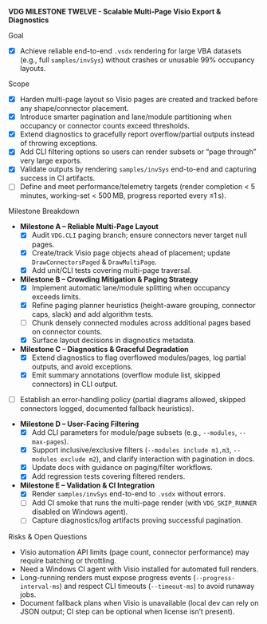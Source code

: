 **VDG MILESTONE TWELVE - Scalable Multi-Page Visio Export & Diagnostics**

Goal
- [x] Achieve reliable end-to-end `.vsdx` rendering for large VBA datasets (e.g., full `samples/invSys`) without crashes or unusable 99% occupancy layouts.

Scope
- [x] Harden multi-page layout so Visio pages are created and tracked before any shape/connector placement.
- [x] Introduce smarter pagination and lane/module partitioning when occupancy or connector counts exceed thresholds.
- [x] Extend diagnostics to gracefully report overflow/partial outputs instead of throwing exceptions.
- [x] Add CLI filtering options so users can render subsets or “page through” very large exports.
- [x] Validate outputs by rendering `samples/invSys` end-to-end and capturing success in CI artifacts.
- [ ] Define and meet performance/telemetry targets (render completion < 5 minutes, working-set < 500 MB, progress reported every ≤1 s).

Milestone Breakdown
- **Milestone A – Reliable Multi-Page Layout**
  - [x] Audit `VDG.CLI` paging branch; ensure connectors never target null pages.
  - [x] Create/track Visio page objects ahead of placement; update `DrawConnectorsPaged` & `DrawMultiPage`.
  - [x] Add unit/CLI tests covering multi-page traversal.
- **Milestone B – Crowding Mitigation & Paging Strategy**
  - [x] Implement automatic lane/module splitting when occupancy exceeds limits.
  - [x] Refine paging planner heuristics (height-aware grouping, connector caps, slack) and add algorithm tests.
  - [ ] Chunk densely connected modules across additional pages based on connector counts.
  - [x] Surface layout decisions in diagnostics metadata.
- **Milestone C – Diagnostics & Graceful Degradation**
  - [x] Extend diagnostics to flag overflowed modules/pages, log partial outputs, and avoid exceptions.
  - [x] Emit summary annotations (overflow module list, skipped connectors) in CLI output.
- [ ] Establish an error-handling policy (partial diagrams allowed, skipped connectors logged, documented fallback heuristics).
- **Milestone D – User-Facing Filtering**
  - [x] Add CLI parameters for module/page subsets (e.g., `--modules`, `--max-pages`).
  - [x] Support inclusive/exclusive filters (`--modules include m1,m3`, `--modules exclude m2`), and clarify interaction with pagination in docs.
  - [x] Update docs with guidance on paging/filter workflows.
  - [x] Add regression tests covering filtered renders.
- **Milestone E – Validation & CI Integration**
  - [x] Render `samples/invSys` end-to-end to `.vsdx` without errors.
  - [ ] Add CI smoke that runs the multi-page render (with `VDG_SKIP_RUNNER` disabled on Windows agent).
  - [ ] Capture diagnostics/log artifacts proving successful pagination.

Risks & Open Questions
- Visio automation API limits (page count, connector performance) may require batching or throttling.
- Need a Windows CI agent with Visio installed for automated full renders.
- Long-running renders must expose progress events (`--progress-interval-ms`) and respect CLI timeouts (`--timeout-ms`) to avoid runaway jobs.
- Document fallback plans when Visio is unavailable (local dev can rely on JSON output; CI step can be optional when license isn’t present).
